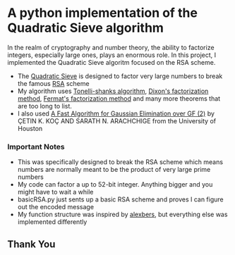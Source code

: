 # A python implementation of the Quadratic Sieve algorithm 
In the realm of cryptography and number theory, the ability to factorize integers, especially large ones, plays an enormous role. In this project, I implemented the Quadratic Sieve algoritm focused on the RSA scheme.

* The [Quadratic Sieve](https://en.wikipedia.org/wiki/Quadratic_sieve) is designed to factor very large numbers to break the famous [RSA](https://en.wikipedia.org/wiki/RSA_(cryptosystem)) scheme
* My algorithm uses [Tonelli-shanks algorithm](https://en.wikipedia.org/wiki/Tonelli%E2%80%93Shanks_algorithm), [Dixon's factorization method](https://en.wikipedia.org/wiki/Dixon%27s_factorization_method), [Fermat's factorization method](https://en.wikipedia.org/wiki/Fermat%27s_factorization_method) and many more theorems that are too long to list.
* I also used [A Fast Algorithm for Gaussian Elimination over GF (2)](https://www.cs.umd.edu/~gasarch/TOPICS/factoring/fastgauss.pdf) by ÇETIN K. KOÇ AND SARATH N. ARACHCHIGE from the University of Houston




### Important Notes
* This was specifically designed to break the RSA scheme which means numbers are normally meant to be the product of very large prime numbers
* My code can factor a up to 52-bit integer. Anything bigger and you might have to wait a while
* basicRSA.py just sents up a basic RSA scheme and proves I can figure out the encoded message
* My function structure was inspired by [alexbers](https://github.com/alexbers), but everything else was implemented differently




## Thank You
  
